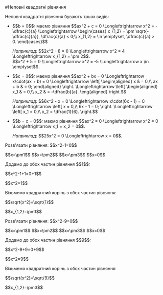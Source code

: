 #Неповні квадратні рівняння

<p>Неповні квадратні рівняння бувають трьох видів:</p>

<ul>
<li>$$b = 0$$: маємо рівняння $$ax^2 + c = 0 \Longleftrightarrow x^2 = -\dfrac{c}{a} \Longleftrightarrow \begin{cases}
		x_{1,2} = \pm \sqrt{-\dfrac{c}{a}}, \dfrac{c}{a} < 0;\\
		x_{1,2} = \in \emptyset, \dfrac{c}{a} > 0.
		\end{cases}$$</li>
<div class="space"></div>
<p><i>Наприклад:</i> $$2x^2 - 8 = 0 \Longleftrightarrow x^2 = 4 \Longleftrightarrow x_{1,2} = \pm 2$$.</br>$$x^2 + 5 = 0 \Longleftrightarrow x^2 = -5 \Longleftrightarrow x \in \emptyset$$.</p>
<div class="space"></div>
<li>$$c = 0$$: маємо рівняння $$ax^2 + bx = 0 \Longleftrightarrow x\cdot(ax + b) = 0 \Longleftrightarrow 
        \left[
        \begin{aligned}
		x & = 0,\\
		ax + b & = 0;
        \end{aligned}
	    \right. 
\Longleftrightarrow 
	\left[
    \begin{aligned}
	x_1 & = 0,\\
	x_2 & = -\dfrac{b}{a}.
	\eng{aligned}
    \right.$$</li>
<div class="space"></div>	
<p><i>Наприклад:</i> $$6x^2 - x = 0 \Longleftrightarrow x\cdot(6x - 1) = 0 \Longleftrightarrow \left[
		x = 0,\\
		6x - 1 = 0;
		\right. \Longleftrightarrow 
		\left[
		x_1 = 0,\\
		x_2 = \dfrac{1}{6}.
		\right.$$</p>
<div class="space"></div>
<li>$$b = c = 0$$: маємо рівняння $$ax^2 = 0 \Longleftrightarrow x^2 = 0 \Longleftrightarrow x_1 = x_2 = 0$$.</li>
<div class="space"></div>
<p><i>Наприклад:</i> $$25x^2 = 0 \Longleftrightarrow x = 0$$.</p>
</ul>


<quiz correctLabel="correct" incorrectLabel="incorrect" checkLabel="check">
    <question text="">
        <p>Розв'язати рівняння: $$x^2-1=0$$</p>
        <answer correct> $$x=\pm1$$</answer>
        <answer> $$x=\pm2$$</answer>
        <answer> $$x=\pm3$$</answer>
        <answer> $$x=0$$</answer>
        <explanation>
        <p>Додамо до обох частин рівняння $$1$$:</p>
        <p>$$x^2-1+1=0+1$$</p>
        <p>$$x^2=1$$</p>
        <p>Візьмемо квадратний корінь з обох частин рівняння:</p>
        <p>$$\sqrt{x^2}=\sqrt{1}$$</p>
        <p>$$x_{1,2}=\pm1$$</p>
        </explanation>
        </question>
    <question text="">
    <p>Розв'язати рівняння: $$x^2-9=0$$</p>
        <answer> $$x=\pm1$$</answer>
        <answer> $$x=\pm2$$</answer>
        <answer correct> $$x=\pm3$$</answer>
        <answer> $$x=0$$</answer>
        <explanation>
        <p>Додамо до обох частин рівняння $$9$$:</p>
        <p>$$x^2-9+9=0+9$$</p>
        <p>$$x^2=9$$</p>
        <p>Візьмемо квадратний корінь з обох частин рівняння:</p>
        <p>$$\sqrt{x^2}=\sqrt{9}$$</p>
        <p>$$x_{1,2}=\pm3$$</p>
        </explanation>
        </question>
</quiz>
